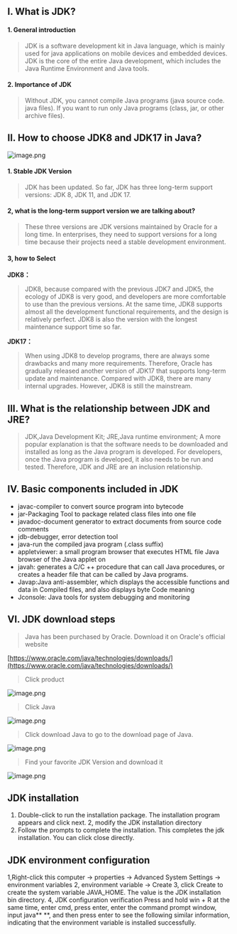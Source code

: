 ## I. What is JDK?
#### 1. General introduction
> JDK is a software development kit in Java language, which is mainly used for java applications on mobile devices and embedded devices. JDK is the core of the entire Java development, which includes the Java Runtime Environment and Java tools.

#### 2. Importance of JDK
> Without JDK, you cannot compile Java programs (java source code. java files). If you want to run only Java programs (class, jar, or other archive files).

## II. How to choose JDK8 and JDK17 in Java?
![image.png](https://cdn.nlark.com/yuque/0/2023/png/33625181/1676983051679-4582e9b1-353c-42e5-aa54-6909fd3c10c6.png#averageHue=%23868d93&clientId=ua800d6e7-b375-4&from=paste&height=398&id=ue2515d1d&name=image.png&originHeight=597&originWidth=1079&originalType=binary&ratio=1.5&rotation=0&showTitle=false&size=701946&status=done&style=none&taskId=u3d09d143-de4e-4ec4-8a84-9ee8e1dfe3a&title=&width=719.3333333333334)
#### 1. Stable JDK Version
> JDK has been updated. So far, JDK has three long-term support versions: JDK 8, JDK 11, and JDK 17.

#### 2, what is the long-term support version we are talking about?
> These three versions are JDK versions maintained by Oracle for a long time. In enterprises, they need to support versions for a long time because their projects need a stable development environment.

#### 3, how to Select
**JDK8：**
> JDK8, because compared with the previous JDK7 and JDK5, the ecology of JDK8 is very good, and developers are more comfortable to use than the previous versions. At the same time, JDK8 supports almost all the development functional requirements, and the design is relatively perfect. JDK8 is also the version with the longest maintenance support time so far.

**JDK17：**
> When using JDK8 to develop programs, there are always some drawbacks and many more requirements. Therefore, Oracle has gradually released another version of JDK17 that supports long-term update and maintenance. Compared with JDK8, there are many internal upgrades. However, JDK8 is still the mainstream.

## III. What is the relationship between JDK and JRE?
> JDK,Java Development Kit; JRE,Java runtime environment; A more popular explanation is that the software needs to be downloaded and installed as long as the Java program is developed. For developers, once the Java program is developed, it also needs to be run and tested. Therefore, JDK and JRE are an inclusion relationship.

## IV. Basic components included in JDK

- javac-compiler to convert source program into bytecode 
- jar-Packaging Tool to package related class files into one file 
- javadoc-document generator to extract documents from source code comments 
- jdb-debugger, error detection tool 
- java-run the compiled java program (.class suffix)
- appletviewer: a small program browser that executes HTML file Java browser of the Java applet on 
- javah: generates a C/C ++ procedure that can call Java procedures, or creates a header file that can be called by Java programs. 
- Javap:Java anti-assembler, which displays the accessible functions and data in Compiled files, and also displays byte Code meaning 
- Jconsole: Java tools for system debugging and monitoring
## VI. JDK download steps
> Java has been purchased by Oracle. Download it on Oracle's official website

[https://www.oracle.com/java/technologies/downloads/](https://www.oracle.com/java/technologies/downloads/)
> Click product

![image.png](https://cdn.nlark.com/yuque/0/2023/png/33625181/1676223386471-d4d6f677-b281-4b1a-94ec-319e6b78f4a4.png#averageHue=%2347423d&clientId=u825363cc-fc37-4&from=paste&height=630&id=ua3da2444&name=image.png&originHeight=945&originWidth=1722&originalType=binary&ratio=1.5&rotation=0&showTitle=false&size=560668&status=done&style=none&taskId=u920b2fab-64c6-4b11-b4b1-59a9188dd46&title=&width=1148)
> Click Java

![image.png](https://cdn.nlark.com/yuque/0/2023/png/33625181/1676223446765-5dc23be2-eed5-4320-aa01-39fa18db2004.png#averageHue=%233b3733&clientId=u825363cc-fc37-4&from=paste&height=594&id=u73a005ec&name=image.png&originHeight=891&originWidth=1722&originalType=binary&ratio=1.5&rotation=0&showTitle=false&size=301408&status=done&style=none&taskId=ub8275962-19c0-4137-b650-01a50294907&title=&width=1148)
> Click download Java to go to the download page of Java.

![image.png](https://cdn.nlark.com/yuque/0/2023/png/33625181/1676223522875-e35aa84f-f023-4aad-a948-dcf1df014dfa.png#averageHue=%2347816b&clientId=u825363cc-fc37-4&from=paste&height=625&id=ued42f922&name=image.png&originHeight=937&originWidth=1722&originalType=binary&ratio=1.5&rotation=0&showTitle=false&size=442091&status=done&style=none&taskId=ube637012-0084-4d81-aba0-9529865c432&title=&width=1148)
> Find your favorite JDK Version and download it

![image.png](https://cdn.nlark.com/yuque/0/2023/png/33625181/1676223622409-bb7053d3-826e-4fb9-b89d-7fa069ed3b00.png#averageHue=%23fcfbfa&clientId=u825363cc-fc37-4&from=paste&height=541&id=u213d1e1e&name=image.png&originHeight=811&originWidth=1722&originalType=binary&ratio=1.5&rotation=0&showTitle=false&size=285834&status=done&style=none&taskId=u3e98d47d-e68a-47a0-ac6b-4b80ffff022&title=&width=1148)
## JDK installation
1. Double-click to run the installation package. The installation program appears and click next.
2, modify the JDK installation directory
3. Follow the prompts to complete the installation. This completes the jdk installation. You can click close directly.
## JDK environment configuration
1,Right-click this computer → properties → Advanced System Settings → environment variables
2, environment variable → Create
3, click Create to create the system variable JAVA_HOME. The value is the JDK installation bin directory.
4, JDK configuration verification
Press and hold win + R at the same time, enter cmd, press enter, enter the command prompt window, input java** **, and then press enter to see the following similar information, indicating that the environment variable is installed successfully.


